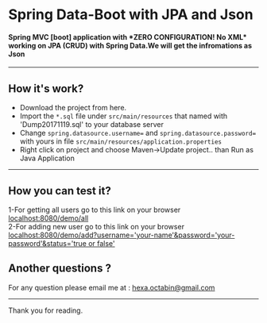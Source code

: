# Spring Data-Boot with JPA and Json
<h4>Spring MVC [boot] application with <b>*ZERO CONFIGURATION! No XML*</b> working on JPA (CRUD) with Spring Data.We will get the infromations as Json</h4>
<hr>
<h2>How it's work?</h2>
<ul>
<li>Download the project from here.</li>
<li>Import the <code>*.sql</code> file under <code>src/main/resources</code> that named with 'Dump20171119.sql' to your database server</li>
  <li>Change <code>spring.datasource.username=</code> and <code>spring.datasource.password=</code> with yours in file <code>src/main/resources/application.properties</code></li>
<li>Right click on project and choose Maven->Update project.. than Run as Java Application</li>
</ul>
<hr>
<h2>How you can test it?</h2>
1-For getting all users go to this link on your browser <a href="#"> localhost:8080/demo/all </a> <br/>
2-For adding new user go to this link on your browser <a href="#"> localhost:8080/demo/add?username='your-name'&password='your-password'&status='true or false' </a>
  
<h2>Another questions ?</h2> 
For any question please email me at : <a href="mailto:hexa.octabin@gmail.com">hexa.octabin@gmail.com</a>
<hr>
Thank you for reading.
